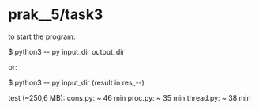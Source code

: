 # prak__5/task3

to start the program:

$ python3 --.py input_dir output_dir

or:

$ python3 --.py input_dir
	(result in res_--)

test (~250,6 MB):
  cons.py: ~ 46 min
  proc.py: ~ 35 min
  thread.py: ~ 38 min

